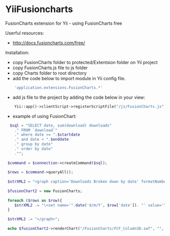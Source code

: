 YiiFusioncharts
===============

FusionCharts extension for Yii - using FusionCharts free

Userful resources:
- http://docs.fusioncharts.com/free/

Installation:

- copy FusionCharts folder to protected/Extentsion folder on Yii project
- copy FusionCharts.js file to js folder
- copy Charts folder to root directory
- add the code below  to import module in Yii config file.

```php
	'application.extensions.FusionCharts.*'
```
 
- add js file to the project by adding the code below in your view:

```php
	Yii::app()->clientScript->registerScriptFile("/js/FusionCharts.js", CClientScript::POS_HEAD );
```  
 
- example of using FusionChart:

```php
  $sql = "SELECT date, sum(download) downloads"
	." FROM `download`"
	." where date >= ".$startdate
	." and date < ".$enddate
	." group by date"
	." order by date"
	."";
	
 $command = $connection->createCommand($sql);
 
 $rows = $command->queryAll();
 
 $strXML2 = "<graph caption='Downloads Broken down by date' formatNumberScale='0' decimalPrecision='0' >";
 
 $fusionChart2 = new FusionCharts;
 
 foreach ($rows as $row){
 	$strXML2 .= "\<set name='".date('d/m/Y', $row['date']). "' value='".$row['downloads']."' color='" .FusionChartUtils::getFCColor($count++) . "'\>\</set\>";
 }
 
 $strXML2 .= "</graph>";
 
 echo $fusionChart2->renderChart("/FusionCharts/FCF_Column3D.swf", "", $strXML2, "Downloads Graph", 600, 400);
```
